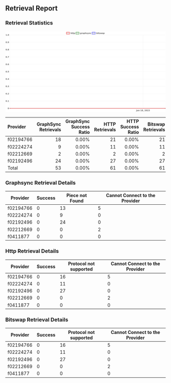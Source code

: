 ## Retrieval Report
### Retrieval Statistics
<img src="https://raw.githubusercontent.com/data-preservation-programs/filplus-checker-assets/main/filecoin-project/filecoin-plus-large-datasets/issues/2026/1687665077517.png"/>

| Provider  | GraphSync Retrievals | GraphSync Success Ratio | HTTP Retrievals | HTTP Success Ratio | Bitswap Retrievals | Bitswap Success Ratio |
| :-------- | -------------------: | ----------------------: | --------------: | -----------------: | -----------------: | --------------------: |
| f02194766 |                   18 |                   0.00% |              21 |              0.00% |                 21 |                 0.00% |
| f02224274 |                    9 |                   0.00% |              11 |              0.00% |                 11 |                 0.00% |
| f02212669 |                    2 |                   0.00% |               2 |              0.00% |                  2 |                 0.00% |
| f02192496 |                   24 |                   0.00% |              27 |              0.00% |                 27 |                 0.00% |
| Total     |                   53 |                   0.00% |              61 |              0.00% |                 61 |                 0.00% |

### Graphsync Retrieval Details
| Provider  | Success | Piece not Found | Cannot Connect to the Provider |
| --------- | ------- | --------------- | ------------------------------ |
| f02194766 | 0       | 13              | 5                              |
| f02224274 | 0       | 9               | 0                              |
| f02192496 | 0       | 24              | 0                              |
| f02212669 | 0       | 0               | 2                              |
| f0411877  | 0       | 0               | 0                              |

### Http Retrieval Details
| Provider  | Success | Protocol not supported | Cannot Connect to the Provider |
| --------- | ------- | ---------------------- | ------------------------------ |
| f02194766 | 0       | 16                     | 5                              |
| f02224274 | 0       | 11                     | 0                              |
| f02192496 | 0       | 27                     | 0                              |
| f02212669 | 0       | 0                      | 2                              |
| f0411877  | 0       | 0                      | 0                              |

### Bitswap Retrieval Details
| Provider  | Success | Protocol not supported | Cannot Connect to the Provider |
| --------- | ------- | ---------------------- | ------------------------------ |
| f02194766 | 0       | 16                     | 5                              |
| f02224274 | 0       | 11                     | 0                              |
| f02192496 | 0       | 27                     | 0                              |
| f02212669 | 0       | 0                      | 2                              |
| f0411877  | 0       | 0                      | 0                              |
